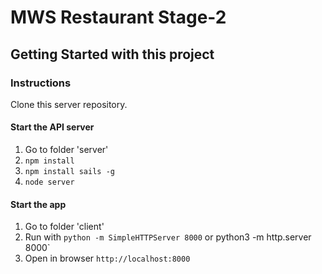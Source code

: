 # MWS Restaurant Stage-2


## Getting Started with this project

### Instructions

Clone this server repository.

#### Start the API server

1. Go to folder 'server'
2. `npm install`
3. `npm install sails -g`
4. `node server`

#### Start the app 

1. Go to folder 'client'
2. Run with `python -m SimpleHTTPServer 8000`  or python3 -m http.server 8000`
3. Open in browser `http://localhost:8000`